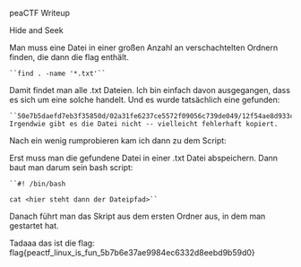 peaCTF Writeup

Hide and Seek

Man muss eine Datei in einer großen Anzahl an verschachtelten Ordnern finden, die dann die flag enthält.

	``find . -name '*.txt'``

Damit findet man alle .txt Dateien. Ich bin einfach davon ausgegangen, dass es sich um eine solche handelt. Und es wurde tatsächlich eine gefunden:

	``50e7b5daefd7eb3f35850d/02a31fe6237ce5572f09056c739de049/12f54ae8d933ceaf8c231aabc50a012c/65e206272e52bbe57a8c7be83f18690d/cb3f829a585b40084927c47099ea68be/flag.txt``
	Irgendwie gibt es die Datei nicht -- vielleicht fehlerhaft kopiert.

Nach ein wenig rumprobieren kam ich dann zu dem Script:

Erst muss man die gefundene Datei in einer .txt Datei abspeichern. Dann baut man darum sein bash script:

	``#! /bin/bash

	cat <hier steht dann der Dateipfad>``

Danach führt man das Skript aus dem ersten Ordner aus, in dem man gestartet hat.

Tadaaa das ist die flag: flag{peactf_linux_is_fun_5b7b6e37ae9984ec6332d8eebd9b59d0}